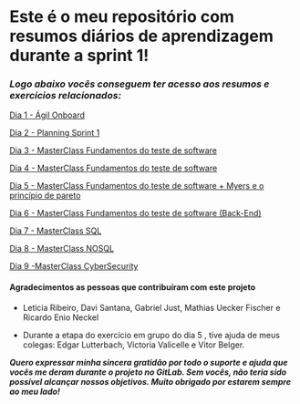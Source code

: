 # Este é o meu repositório com resumos diários de aprendizagem durante a sprint 1!



 ### **_Logo abaixo vocês conseguem ter acesso aos resumos e exercícios relacionados:_**


[Dia 1 - Ágil Onboard](/Sprint1/ResumoDia1.md)

[Dia 2 - Planning Sprint 1](/Sprint1/ResumoDia2.md)

[Dia 3 - MasterClass Fundamentos do teste de software](/Sprint1/ResumoDia3.md)

[Dia 4 - MasterClass Fundamentos do teste de software](/Sprint1/ResumoDia4.md)

[Dia 5 - MasterClass Fundamentos do teste de software + Myers e o princípio de pareto](/Sprint1/Dia5)

[Dia 6 - MasterClass Fundamentos do teste de software (Back-End)](/Sprint1/ResumoDia6.md)

[Dia 7 - MasterClass SQL](/Sprint1/Dia7)

[Dia 8 - MasterClass NOSQL](/Sprint1/ResumoDia8.md)

[Dia 9 -MasterClass CyberSecurity](/Sprint1/ResumoDia9.md)


#### Agradecimentos as pessoas que contribuíram com este projeto


- Leticia Ribeiro, Davi Santana, Gabriel Just, Mathias Uecker Fischer e Ricardo Enio Neckel

- Durante a etapa do exercício em grupo do dia 5 , tive ajuda de meus colegas: Edgar Lutterbach, Victoria Valicelle e Vitor Belger.


**_Quero expressar minha sincera gratidão por todo o suporte e ajuda que vocês me deram durante o projeto no GitLab. Sem vocês, não teria sido possível alcançar nossos objetivos. Muito obrigado por estarem sempre ao meu lado!_**
